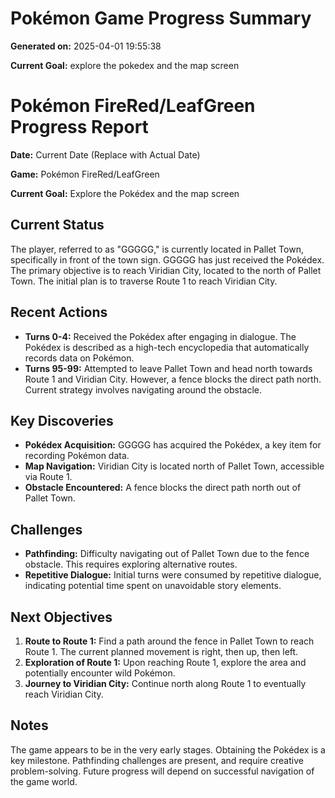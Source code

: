 # Pokémon Game Progress Summary

**Generated on:** 2025-04-01 19:55:38

**Current Goal:** explore the pokedex and the map screen


# Pokémon FireRed/LeafGreen Progress Report

**Date:** Current Date (Replace with Actual Date)

**Game:** Pokémon FireRed/LeafGreen

**Current Goal:** Explore the Pokédex and the map screen

## Current Status

The player, referred to as "GGGGG," is currently located in Pallet Town, specifically in front of the town sign. GGGGG has just received the Pokédex. The primary objective is to reach Viridian City, located to the north of Pallet Town. The initial plan is to traverse Route 1 to reach Viridian City.

## Recent Actions

*   **Turns 0-4:** Received the Pokédex after engaging in dialogue. The Pokédex is described as a high-tech encyclopedia that automatically records data on Pokémon.
*   **Turns 95-99:** Attempted to leave Pallet Town and head north towards Route 1 and Viridian City. However, a fence blocks the direct path north. Current strategy involves navigating around the obstacle.

## Key Discoveries

*   **Pokédex Acquisition:** GGGGG has acquired the Pokédex, a key item for recording Pokémon data.
*   **Map Navigation:** Viridian City is located north of Pallet Town, accessible via Route 1.
*   **Obstacle Encountered:** A fence blocks the direct path north out of Pallet Town.

## Challenges

*   **Pathfinding:** Difficulty navigating out of Pallet Town due to the fence obstacle. This requires exploring alternative routes.
*   **Repetitive Dialogue:** Initial turns were consumed by repetitive dialogue, indicating potential time spent on unavoidable story elements.

## Next Objectives

1.  **Route to Route 1:** Find a path around the fence in Pallet Town to reach Route 1. The current planned movement is right, then up, then left.
2.  **Exploration of Route 1:** Upon reaching Route 1, explore the area and potentially encounter wild Pokémon.
3.  **Journey to Viridian City:** Continue north along Route 1 to eventually reach Viridian City.

## Notes

The game appears to be in the very early stages. Obtaining the Pokédex is a key milestone. Pathfinding challenges are present, and require creative problem-solving. Future progress will depend on successful navigation of the game world.
